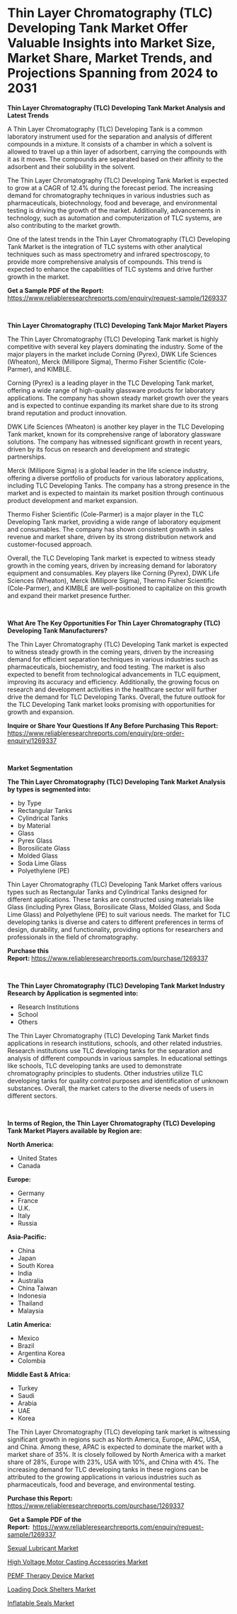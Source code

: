 <p><h1>Thin Layer Chromatography (TLC) Developing Tank Market Offer Valuable Insights into Market Size, Market Share, Market Trends, and Projections Spanning from 2024 to 2031</h1></p><p><strong>Thin Layer Chromatography (TLC) Developing Tank Market Analysis and Latest Trends</strong></p>
<p><p>A Thin Layer Chromatography (TLC) Developing Tank is a common laboratory instrument used for the separation and analysis of different compounds in a mixture. It consists of a chamber in which a solvent is allowed to travel up a thin layer of adsorbent, carrying the compounds with it as it moves. The compounds are separated based on their affinity to the adsorbent and their solubility in the solvent.</p><p>The Thin Layer Chromatography (TLC) Developing Tank Market is expected to grow at a CAGR of 12.4% during the forecast period. The increasing demand for chromatography techniques in various industries such as pharmaceuticals, biotechnology, food and beverage, and environmental testing is driving the growth of the market. Additionally, advancements in technology, such as automation and computerization of TLC systems, are also contributing to the market growth.</p><p>One of the latest trends in the Thin Layer Chromatography (TLC) Developing Tank Market is the integration of TLC systems with other analytical techniques such as mass spectrometry and infrared spectroscopy, to provide more comprehensive analysis of compounds. This trend is expected to enhance the capabilities of TLC systems and drive further growth in the market.</p></p>
<p><strong>Get a Sample PDF of the Report:&nbsp;</strong> <a href="https://www.reliableresearchreports.com/enquiry/request-sample/1269337">https://www.reliableresearchreports.com/enquiry/request-sample/1269337</a></p>
<p>&nbsp;</p>
<p><strong>Thin Layer Chromatography (TLC) Developing Tank Major Market Players</strong></p>
<p><p>The Thin Layer Chromatography (TLC) Developing Tank market is highly competitive with several key players dominating the industry. Some of the major players in the market include Corning (Pyrex), DWK Life Sciences (Wheaton), Merck (Millipore Sigma), Thermo Fisher Scientific (Cole-Parmer), and KIMBLE.</p><p>Corning (Pyrex) is a leading player in the TLC Developing Tank market, offering a wide range of high-quality glassware products for laboratory applications. The company has shown steady market growth over the years and is expected to continue expanding its market share due to its strong brand reputation and product innovation.</p><p>DWK Life Sciences (Wheaton) is another key player in the TLC Developing Tank market, known for its comprehensive range of laboratory glassware solutions. The company has witnessed significant growth in recent years, driven by its focus on research and development and strategic partnerships.</p><p>Merck (Millipore Sigma) is a global leader in the life science industry, offering a diverse portfolio of products for various laboratory applications, including TLC Developing Tanks. The company has a strong presence in the market and is expected to maintain its market position through continuous product development and market expansion.</p><p>Thermo Fisher Scientific (Cole-Parmer) is a major player in the TLC Developing Tank market, providing a wide range of laboratory equipment and consumables. The company has shown consistent growth in sales revenue and market share, driven by its strong distribution network and customer-focused approach.</p><p>Overall, the TLC Developing Tank market is expected to witness steady growth in the coming years, driven by increasing demand for laboratory equipment and consumables. Key players like Corning (Pyrex), DWK Life Sciences (Wheaton), Merck (Millipore Sigma), Thermo Fisher Scientific (Cole-Parmer), and KIMBLE are well-positioned to capitalize on this growth and expand their market presence further.</p></p>
<p>&nbsp;</p>
<p><strong>What Are The Key Opportunities For Thin Layer Chromatography (TLC) Developing Tank Manufacturers?</strong></p>
<p><p>The Thin Layer Chromatography (TLC) Developing Tank market is expected to witness steady growth in the coming years, driven by the increasing demand for efficient separation techniques in various industries such as pharmaceuticals, biochemistry, and food testing. The market is also expected to benefit from technological advancements in TLC equipment, improving its accuracy and efficiency. Additionally, the growing focus on research and development activities in the healthcare sector will further drive the demand for TLC Developing Tanks. Overall, the future outlook for the TLC Developing Tank market looks promising with opportunities for growth and expansion.</p></p>
<p><strong>Inquire or Share Your Questions If Any Before Purchasing This Report:</strong> <a href="https://www.reliableresearchreports.com/enquiry/pre-order-enquiry/1269337">https://www.reliableresearchreports.com/enquiry/pre-order-enquiry/1269337</a></p>
<p>&nbsp;</p>
<p><strong>Market Segmentation</strong></p>
<p><strong>The Thin Layer Chromatography (TLC) Developing Tank Market Analysis by types is segmented into:</strong></p>
<p><ul><li>by Type</li><li>Rectangular Tanks</li><li>Cylindrical Tanks</li><li>by Material</li><li>Glass</li><li>Pyrex Glass</li><li>Borosilicate Glass</li><li>Molded Glass</li><li>Soda Lime Glass</li><li>Polyethylene (PE)</li></ul></p>
<p><p>Thin Layer Chromatography (TLC) Developing Tank Market offers various types such as Rectangular Tanks and Cylindrical Tanks designed for different applications. These tanks are constructed using materials like Glass (including Pyrex Glass, Borosilicate Glass, Molded Glass, and Soda Lime Glass) and Polyethylene (PE) to suit various needs. The market for TLC developing tanks is diverse and caters to different preferences in terms of design, durability, and functionality, providing options for researchers and professionals in the field of chromatography.</p></p>
<p><strong>Purchase this Report:&nbsp;</strong><a href="https://www.reliableresearchreports.com/purchase/1269337">https://www.reliableresearchreports.com/purchase/1269337</a></p>
<p>&nbsp;</p>
<p><strong>The Thin Layer Chromatography (TLC) Developing Tank Market Industry Research by Application is segmented into:</strong></p>
<p><ul><li>Research Institutions</li><li>School</li><li>Others</li></ul></p>
<p><p>The Thin Layer Chromatography (TLC) Developing Tank Market finds applications in research institutions, schools, and other related industries. Research institutions use TLC developing tanks for the separation and analysis of different compounds in various samples. In educational settings like schools, TLC developing tanks are used to demonstrate chromatography principles to students. Other industries utilize TLC developing tanks for quality control purposes and identification of unknown substances. Overall, the market caters to the diverse needs of users in different sectors.</p></p>
<p>&nbsp;</p>
<p><strong>In terms of Region, the Thin Layer Chromatography (TLC) Developing Tank Market Players available by Region are:</strong></p>
<p>
    <p> <strong> North America: </strong>
        <ul>
            <li>United States</li>
            <li>Canada</li>
        </ul>
        </p> 
    <p> <strong> Europe: </strong>
        <ul>
            <li>Germany</li>
            <li>France</li>
            <li>U.K.</li>
            <li>Italy</li>
            <li>Russia</li>
        </ul>
        </p> 
    <p> <strong> Asia-Pacific: </strong>
        <ul>
            <li>China</li>
            <li>Japan</li>
            <li>South Korea</li>
            <li>India</li>
            <li>Australia</li>
            <li>China Taiwan</li>
            <li>Indonesia</li>
            <li>Thailand</li>
            <li>Malaysia</li>
        </ul>
        </p> 
    <p> <strong> Latin America: </strong>
        <ul>
            <li>Mexico</li>
            <li>Brazil</li>
            <li>Argentina Korea</li>
            <li>Colombia</li>
        </ul>
        </p> 
    <p> <strong> Middle East & Africa: </strong>
        <ul>
            <li>Turkey</li>
            <li>Saudi</li>
            <li>Arabia</li>
            <li>UAE</li>
            <li>Korea</li>
        </ul>
    </p>
    </p>
<p><p>The Thin Layer Chromatography (TLC) developing tank market is witnessing significant growth in regions such as North America, Europe, APAC, USA, and China. Among these, APAC is expected to dominate the market with a market share of 35%. It is closely followed by North America with a market share of 28%, Europe with 23%, USA with 10%, and China with 4%. The increasing demand for TLC developing tanks in these regions can be attributed to the growing applications in various industries such as pharmaceuticals, food and beverage, and environmental testing.</p></p>
<p><strong>Purchase this Report: </strong><a href="https://www.reliableresearchreports.com/purchase/1269337">https://www.reliableresearchreports.com/purchase/1269337</a></p>
<p>&nbsp;<strong>Get a Sample PDF of the Report:&nbsp;&nbsp;</strong><a href="https://www.reliableresearchreports.com/enquiry/request-sample/1269337">https://www.reliableresearchreports.com/enquiry/request-sample/1269337</a></p>
<p><strong></strong></p>
<p><p><a href="https://medium.com/@darrensipes2023/sexual-lubricant-market-trends-and-market-analysis-forecasted-for-period-2024-2031-c31d139b4fb5">Sexual Lubricant Market</a></p><p><a href="https://issuu.com/reportprime-2/docs/high-voltage-motor-casting-accessories-market-size">High Voltage Motor Casting Accessories Market</a></p><p><a href="https://medium.com/@jerrodhilll68/pemf-therapy-device-market-report-reveals-the-latest-trends-and-growth-opportunities-of-this-market-2f572ad50294">PEMF Therapy Device Market</a></p><p><a href="https://issuu.com/reportprime-2/docs/loading-dock-shelters-market-size-2030.pptx">Loading Dock Shelters Market</a></p><p><a href="https://medium.com/@jerrodhilll68/inflatable-seals-market-share-evolution-and-market-growth-trends-2024-2031-9e30303c7469">Inflatable Seals Market</a></p></p>